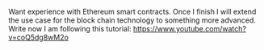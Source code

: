 Want experience with Ethereum smart contracts. Once I finish I will extend the use case for the block chain technology to something more advanced. Write now I am following this tutorial: https://www.youtube.com/watch?v=coQ5dg8wM2o
